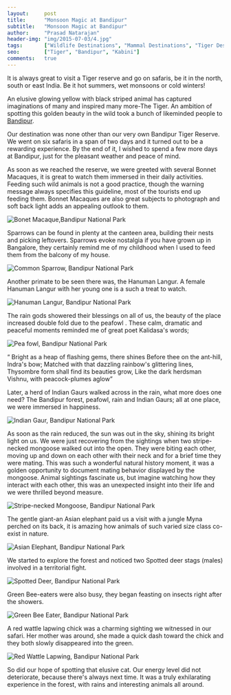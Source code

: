 ```yaml
---
layout:     post
title:      "Monsoon Magic at Bandipur"
subtitle:   "Monsoon Magic at Bandipur"
author:     "Prasad Natarajan"
header-img: "img/2015-07-03/4.jpg"
tags:		["Wildlife Destinations", "Mammal Destinations", "Tiger Destinations"]
seo: 		["Tiger", "Bandipur", "Kabini"]
comments:   true
---
```


<p>It is always great to visit a Tiger reserve and go on safaris, be it in the north, south or east India. Be it hot summers, wet monsoons or cold winters!</p>

<p>An elusive glowing yellow with black striped animal has captured imaginations of many and inspired many more-The Tiger. An ambition of spotting this golden beauty in the wild took a bunch of likeminded people to <a href="http://www.wilderhood.com/destination/Bandipur">Bandipur</a>.</p>

<p>Our destination was none other than our very own Bandipur Tiger Reserve. We went on six safaris in a span of two days and it turned out to be a rewarding experience. By the end of it, I wished to spend a few more days at Bandipur,  just for the pleasant weather and peace of mind.</p>  

<p>As soon as we reached the reserve, we were greeted with several Bonnet Macaques, it is great to watch them immersed in their daily activities. Feeding such wild animals is not a good practice, though the warning message always specifies this guideline, most of the tourists end up feeding them. Bonnet Macaques are also great subjects to photograph and soft back light adds an appealing outlook to them.</p>

<img src="{{ site.baseurl}}/img/2015-07-03/7.jpg" alt="Bonet Macaque,Bandipur National Park">

<p>Sparrows can be found in plenty at the canteen area, building their nests and picking leftovers. Sparrows evoke nostalgia if you have grown up in Bangalore, they certainly remind me of my childhood when I used to feed them from the balcony of my house.</p>

<img src="{{ site.baseurl}}/img/2015-07-03/8.jpg" alt="Common Sparrow, Bandipur National Park">

<p>Another primate to be seen there was, the Hanuman Langur. A female Hanuman Langur with her young one is a such a treat to watch.</p>  

<img src="{{ site.baseurl}}/img/2015-07-03/9.jpg" alt="Hanuman Langur, Bandipur National Park">

<p>The rain gods showered their blessings on all of us, the beauty of the place increased double fold due to the peafowl . These calm, dramatic and peaceful moments reminded me of  great poet Kalidasa's words;</p> 

<img src="{{ site.baseurl}}/img/2015-07-03/10.jpg" alt="Pea fowl, Bandipur National Park">

<p>“ Bright as a heap of flashing gems, there shines
Before thee on the ant-hill, Indra's bow;
Matched with that dazzling rainbow's glittering lines,
Thysombre form shall find its beauties grow,
Like the dark herdsman Vishnu, with peacock-plumes aglow”</p>

<p>Later, a herd of Indian Gaurs walked across in the rain, what more does one need? The Bandipur forest, peafowl, rain and Indian Gaurs; all at one place, we were immersed in happiness.</p>

<img src="{{ site.baseurl}}/img/2015-07-03/1.jpg" alt="Indian Gaur, Bandipur National Park">

<p>As soon as the rain reduced, the sun was out in the sky, shining its bright light on us. We were just recovering from the sightings when two stripe-necked mongoose walked out into the open. They were biting each other, moving up and down on each other with their neck and for a brief time they were mating.  This was such a wonderful natural history moment, it was a golden opportunity to document mating behavior displayed by the mongoose. Animal sightings fascinate us, but imagine watching how they interact with each other, this was an unexpected insight into their life and we were thrilled beyond measure.</p>

<img src="{{ site.baseurl}}/img/2015-07-03/2.jpg" alt="Stripe-necked Mongoose, Bandipur National Park">

<p>The gentle giant-an Asian elephant  paid us a visit with a jungle Myna perched on its back, it is amazing how animals of such varied size class co-exist in nature.</p> 

<img src="{{ site.baseurl}}/img/2015-07-03/3.jpg" alt="Asian Elephant, Bandipur National Park">

<p>We started to explore the forest and noticed two Spotted deer stags (males) involved in a territorial fight.</p> 

<img src="{{ site.baseurl}}/img/2015-07-03/4.jpg" alt="Spotted Deer, Bandipur National Park">

<p>Green Bee-eaters were also busy, they began feasting on insects right after the showers.</p> 

<img src="{{ site.baseurl}}/img/2015-07-03/5.jpg" alt="Green Bee Eater, Bandipur National Park">
 
<p>A red wattle lapwing chick was a charming sighting we witnessed in our safari. Her mother was around, she  made a quick dash toward the chick and they both slowly disappeared into the green.</p>

<img src="{{ site.baseurl}}/img/2015-07-03/6.jpg" alt="Red Wattle Lapwing, Bandipur National Park">

<p>So did our hope of spotting that elusive cat.  Our energy level did not deteriorate, because there's always next time. It was a truly exhilarating experience in the forest, with rains and interesting animals all around.</p> 



